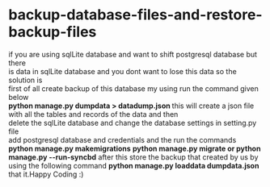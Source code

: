 # backup-database-files-and-restore-backup-files
if you are using sqlLite database and want to shift postgresql database but there <br>
is data in sqlLite database and you dont want to lose this data so the solution is <br>
first of all create backup of this database my using run the command given below <br>
<b>python manage.py dumpdata > datadump.json </b>
this will create a json file with all the tables and records of the data and then <br>
delete the sqlLite database and change the database settings in setting.py file <br>
add postgresql database and credentials and the run the commands <br>
<b>python manage.py makemigrations</b> 
<b>python manage.py migrate or python manage.py --run-syncbd</b>
after this store the backup that created by us by using the following command
<b>python manage.py loaddata dumpdata.json </b>
that it.Happy Coding :) 
